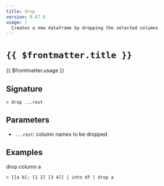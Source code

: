 ```yaml
---
title: drop
version: 0.67.0
usage: |
  Creates a new dataframe by dropping the selected columns
---
```


# <code>{{ $frontmatter.title }}</code>

<div style='white-space: pre-wrap;'>{{ $frontmatter.usage }}</div>

## Signature

```> drop ...rest```

## Parameters

 -  `...rest`: column names to be dropped

## Examples

drop column a
```shell
> [[a b]; [1 2] [3 4]] | into df | drop a
```
